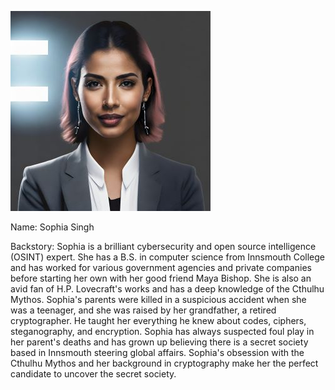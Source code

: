 ![Sophia Singh](../assets/img/sophia.jpg)

Name: Sophia Singh

Backstory: Sophia is a brilliant cybersecurity and open source intelligence (OSINT) expert. She has a B.S. in computer science from Innsmouth College and has worked for various government agencies and private companies before starting her own with her good friend Maya Bishop. She is also an avid fan of H.P. Lovecraft's works and has a deep knowledge of the Cthulhu Mythos. Sophia's parents were killed in a suspicious accident when she was a teenager, and she was raised by her grandfather, a retired cryptographer. He taught her everything he knew about codes, ciphers, steganography, and encryption. Sophia has always suspected foul play in her parent's deaths and has grown up believing there is a secret society based in Innsmouth steering global affairs. Sophia's obsession with the Cthulhu Mythos and her background in cryptography make her the perfect candidate to uncover the secret society.

